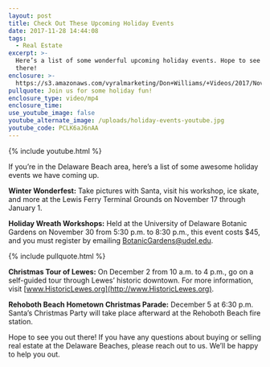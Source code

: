```yaml
---
layout: post
title: Check Out These Upcoming Holiday Events
date: 2017-11-28 14:44:08
tags:
  - Real Estate
excerpt: >-
  Here’s a list of some wonderful upcoming holiday events. Hope to see you out
  there!
enclosure: >-
  https://s3.amazonaws.com/vyralmarketing/Don+Williams/+Videos/2017/November/Don+Williams+Group-+Check+Out+These+Upcoming+Holiday+Events.mp4
pullquote: Join us for some holiday fun!
enclosure_type: video/mp4
enclosure_time:
use_youtube_image: false
youtube_alternate_image: /uploads/holiday-events-youtube.jpg
youtube_code: PCLK6aJ6nAA
---
```



{% include youtube.html %}

If you’re in the Delaware Beach area, here’s a list of some awesome holiday events we have coming up.

**Winter Wonderfest:** Take pictures with Santa, visit his workshop, ice skate, and more at the Lewis Ferry Terminal Grounds on November 17 through January 1.

**Holiday Wreath Workshops:** Held at the University of Delaware Botanic Gardens on November 30 from 5:30 p.m. to 8:30 p.m., this event costs $45, and you must register by emailing [BotanicGardens@udel.edu](javascript:void(location.href='mailto:'+String.fromCharCode(66,111,116,97,110,105,99,71,97,114,100,101,110,115,64,117,100,101,108,46,101,100,117))).

{% include pullquote.html %}

**Christmas Tour of Lewes:** On December 2 from 10 a.m. to 4 p.m., go on a self-guided tour through Lewes’ historic downtown. For more information, visit [www.HistoricLewes.org](http://www.HistoricLewes.org).

**Rehoboth Beach Hometown Christmas Parade:** December 5 at 6:30 p.m. Santa’s Christmas Party will take place afterward at the Rehoboth Beach fire station.

Hope to see you out there! If you have any questions about buying or selling real estate at the Delaware Beaches, please reach out to us. We’ll be happy to help you out.